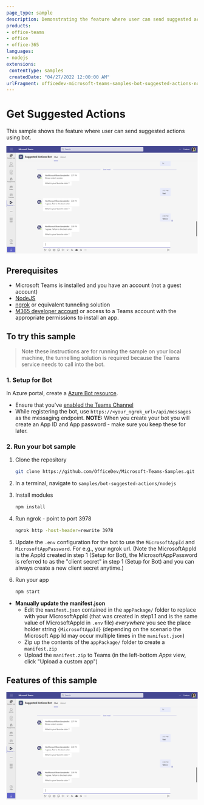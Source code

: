 ```yaml
---
page_type: sample
description: Demonstrating the feature where user can send suggested actions using bot.
products:
- office-teams
- office
- office-365
languages:
- nodejs
extensions:
 contentType: samples
 createdDate: "04/27/2022 12:00:00 AM"
urlFragment: officedev-microsoft-teams-samples-bot-suggested-actions-nodejs
---
```

# Get Suggested Actions

This sample shows the feature where user can send suggested actions using bot.

![Initial message](Images/WelcomeMessage.PNG)

## Prerequisites

- Microsoft Teams is installed and you have an account (not a guest account)
-  [NodeJS](https://nodejs.org/en/)
-  [ngrok](https://ngrok.com/) or equivalent tunneling solution
-  [M365 developer account](https://docs.microsoft.com/en-us/microsoftteams/platform/concepts/build-and-test/prepare-your-o365-tenant) or access to a Teams account with the 
   appropriate permissions to install an app.

## To try this sample

> Note these instructions are for running the sample on your local machine, the tunnelling solution is required because
> the Teams service needs to call into the bot.

### 1. Setup for Bot
In Azure portal, create a [Azure Bot resource](https://docs.microsoft.com/en-us/azure/bot-service/bot-builder-authentication?view=azure-bot-service-4.0&tabs=csharp%2Caadv2).
- Ensure that you've [enabled the Teams Channel](https://docs.microsoft.com/en-us/azure/bot-service/channel-connect-teams?view=azure-bot-service-4.0)
- While registering the bot, use `https://<your_ngrok_url>/api/messages` as the messaging endpoint.
**NOTE:** When you create your bot you will create an App ID and App password - make sure you keep these for later.

### 2. Run your bot sample
1) Clone the repository

    ```bash
    git clone https://github.com/OfficeDev/Microsoft-Teams-Samples.git
    ```

2) In a terminal, navigate to `samples/bot-suggested-actions/nodejs`

3) Install modules

    ```bash
    npm install
    ```

4) Run ngrok - point to port 3978

    ```bash
    ngrok http -host-header=rewrite 3978
    ```
5) Update the `.env` configuration for the bot to use the `MicrosoftAppId` and `MicrosoftAppPassword`. For e.g., your ngrok url. (Note the MicrosoftAppId is the AppId created in step 1 (Setup for Bot), the MicrosoftAppPassword is referred to as the "client secret" in step 1 (Setup for Bot) and you can always create a new client secret anytime.)

6) Run your app

    ```bash
    npm start
    ```
- **Manually update the manifest.json**
    - Edit the `manifest.json` contained in the  `appPackage/` folder to replace with your MicrosoftAppId (that was created in step1.1 and is the same value of MicrosoftAppId in `.env` file) *everywhere* you see the place holder string `{MicrosoftAppId}` (depending on the scenario the Microsoft App Id may occur multiple times in the `manifest.json`)
    - Zip up the contents of the `appPackage/` folder to create a `manifest.zip`
    - Upload the `manifest.zip` to Teams (in the left-bottom *Apps* view, click "Upload a custom app")

## Features of this sample

![Initial Message](Images/WelcomeMessage.PNG)

